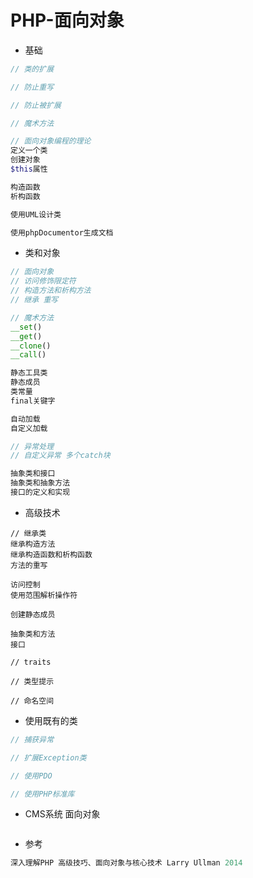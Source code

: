 # **PHP-面向对象**

- 基础

```php
// 类的扩展

// 防止重写

// 防止被扩展

// 魔术方法

// 面向对象编程的理论
定义一个类
创建对象
$this属性

构造函数
析构函数

使用UML设计类

使用phpDocumentor生成文档
```

- 类和对象

```php
// 面向对象
// 访问修饰限定符
// 构造方法和析构方法
// 继承 重写

// 魔术方法
__set()
__get()
__clone()
__call()

静态工具类
静态成员
类常量  
final关键字

自动加载
自定义加载

// 异常处理
// 自定义异常 多个catch块

抽象类和接口
抽象类和抽象方法
接口的定义和实现
```

- 高级技术

```
// 继承类
继承构造方法
继承构造函数和析构函数
方法的重写

访问控制
使用范围解析操作符

创建静态成员

抽象类和方法
接口

// traits

// 类型提示

// 命名空间
```

- 使用既有的类

```php
// 捕获异常

// 扩展Exception类

// 使用PDO

// 使用PHP标准库
```

- CMS系统 面向对象

```php
```

- 参考

```php
深入理解PHP 高级技巧、面向对象与核心技术 Larry Ullman 2014
```
